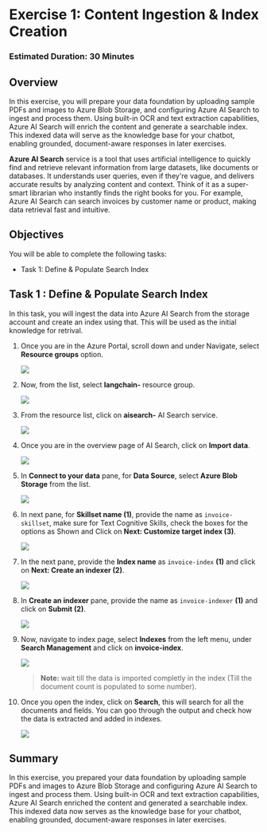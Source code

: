 # Exercise 1: Content Ingestion & Index Creation

### Estimated Duration: 30 Minutes

## Overview

In this exercise, you will prepare your data foundation by uploading sample PDFs and images to Azure Blob Storage, and configuring Azure AI Search to ingest and process them. Using built-in OCR and text extraction capabilities, Azure AI Search will enrich the content and generate a searchable index. This indexed data will serve as the knowledge base for your chatbot, enabling grounded, document-aware responses in later exercises.

**Azure AI Search** service is a tool that uses artificial intelligence to quickly find and retrieve relevant information from large datasets, like documents or databases. It understands user queries, even if they're vague, and delivers accurate results by analyzing content and context. Think of it as a super-smart librarian who instantly finds the right books for you. For example, Azure AI Search can search invoices by customer name or product, making data retrieval fast and intuitive.

## Objectives

You will be able to complete the following tasks:

- Task 1: Define & Populate Search Index

## Task 1 : Define & Populate Search Index

In this task, you will ingest the data into Azure AI Search from the storage account and create an index using that. This will be used as the initial knowledge for retrival.

1. Once you are in the Azure Portal, scroll down and under Navigate, select **Resource groups** option.

   ![](./media/ex1img1.png)

1. Now, from the list, select **langchain-<inject key="Deployment ID" enableCopy="false"/>** resource group.

   ![](./media/ex1img2.png)

1. From the resource list, click on **aisearch-<inject key="Deployment ID" enableCopy="false"/>** AI Search service.

   ![](./media/ex1img3.png)

1. Once you are in the overview page of AI Search, click on **Import data**.

   ![](./media/ex1img4.png)

1. In **Connect to your data** pane, for **Data Source**, select **Azure Blob Storage** from the list.

   ![](./media/ex1img5.png)

1. In next pane, for **Skillset name (1)**, provide the name as `invoice-skillset`, make sure for Text Cognitive Skills, check the boxes for the options as Shown and Click on **Next: Customize target index (3)**.

   ![](./media/eximgup1.png)

1. In the next pane, provide the **Index name** as `invoice-index` **(1)** and click on **Next: Create an indexer (2)**.

   ![](./media/ex1imgup2.png)

1. In **Create an indexer** pane, provide the name as `invoice-indexer` **(1)** and click on **Submit (2)**.

   ![](./media/ex1imgup3.png)

1. Now, navigate to index page, select **Indexes** from the left menu, under **Search Management** and click on **invoice-index**.

   ![](./media/ex1imgup4.png)

   >**Note:** wait till the data is imported completly in the index (Till the document count is populated to some number).

1. Once you open the index, click on **Search**, this will search for all the documents and fields. You can goo through the output and check how the data is extracted and added in indexes.

   ![](./media/ex1imgup5.png)

## Summary

In this exercise, you prepared your data foundation by uploading sample PDFs and images to Azure Blob Storage and configuring Azure AI Search to ingest and process them. Using built-in OCR and text extraction capabilities, Azure AI Search enriched the content and generated a searchable index. This indexed data now serves as the knowledge base for your chatbot, enabling grounded, document-aware responses in later exercises.